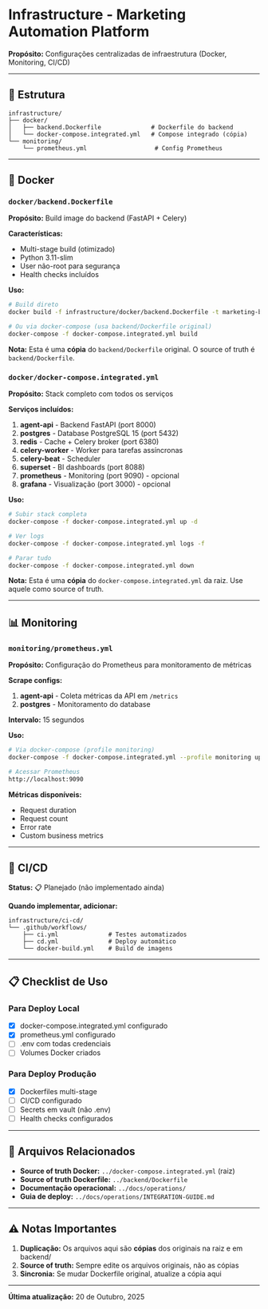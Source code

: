 # Infrastructure - Marketing Automation Platform

**Propósito:** Configurações centralizadas de infraestrutura (Docker, Monitoring, CI/CD)

---

## 📁 Estrutura

```
infrastructure/
├── docker/
│   ├── backend.Dockerfile              # Dockerfile do backend
│   └── docker-compose.integrated.yml   # Compose integrado (cópia)
└── monitoring/
    └── prometheus.yml                   # Config Prometheus
```

---

## 🐳 Docker

### `docker/backend.Dockerfile`

**Propósito:** Build image do backend (FastAPI + Celery)

**Características:**
- Multi-stage build (otimizado)
- Python 3.11-slim
- User não-root para segurança
- Health checks incluídos

**Uso:**
```bash
# Build direto
docker build -f infrastructure/docker/backend.Dockerfile -t marketing-backend ./backend

# Ou via docker-compose (usa backend/Dockerfile original)
docker-compose -f docker-compose.integrated.yml build
```

**Nota:** Esta é uma **cópia** do `backend/Dockerfile` original. O source of truth é `backend/Dockerfile`.

### `docker/docker-compose.integrated.yml`

**Propósito:** Stack completo com todos os serviços

**Serviços incluídos:**
1. **agent-api** - Backend FastAPI (port 8000)
2. **postgres** - Database PostgreSQL 15 (port 5432)
3. **redis** - Cache + Celery broker (port 6380)
4. **celery-worker** - Worker para tarefas assíncronas
5. **celery-beat** - Scheduler
6. **superset** - BI dashboards (port 8088)
7. **prometheus** - Monitoring (port 9090) - opcional
8. **grafana** - Visualização (port 3000) - opcional

**Uso:**
```bash
# Subir stack completa
docker-compose -f docker-compose.integrated.yml up -d

# Ver logs
docker-compose -f docker-compose.integrated.yml logs -f

# Parar tudo
docker-compose -f docker-compose.integrated.yml down
```

**Nota:** Esta é uma **cópia** do `docker-compose.integrated.yml` da raiz. Use aquele como source of truth.

---

## 📊 Monitoring

### `monitoring/prometheus.yml`

**Propósito:** Configuração do Prometheus para monitoramento de métricas

**Scrape configs:**
1. **agent-api** - Coleta métricas da API em `/metrics`
2. **postgres** - Monitoramento do database

**Intervalo:** 15 segundos

**Uso:**
```bash
# Via docker-compose (profile monitoring)
docker-compose -f docker-compose.integrated.yml --profile monitoring up -d

# Acessar Prometheus
http://localhost:9090
```

**Métricas disponíveis:**
- Request duration
- Request count
- Error rate
- Custom business metrics

---

## 🚀 CI/CD

**Status:** 📋 Planejado (não implementado ainda)

**Quando implementar, adicionar:**
```
infrastructure/ci-cd/
└── .github/workflows/
    ├── ci.yml              # Testes automatizados
    ├── cd.yml              # Deploy automático
    └── docker-build.yml    # Build de imagens
```

---

## 📋 Checklist de Uso

### Para Deploy Local
- [x] docker-compose.integrated.yml configurado
- [x] prometheus.yml configurado
- [ ] .env com todas credenciais
- [ ] Volumes Docker criados

### Para Deploy Produção
- [x] Dockerfiles multi-stage
- [ ] CI/CD configurado
- [ ] Secrets em vault (não .env)
- [ ] Health checks configurados

---

## 🔗 Arquivos Relacionados

- **Source of truth Docker:** `../docker-compose.integrated.yml` (raiz)
- **Source of truth Dockerfile:** `../backend/Dockerfile`
- **Documentação operacional:** `../docs/operations/`
- **Guia de deploy:** `../docs/operations/INTEGRATION-GUIDE.md`

---

## ⚠️ Notas Importantes

1. **Duplicação:** Os arquivos aqui são **cópias** dos originais na raiz e em backend/
2. **Source of truth:** Sempre edite os arquivos originais, não as cópias
3. **Sincronia:** Se mudar Dockerfile original, atualize a cópia aqui

---

**Última atualização:** 20 de Outubro, 2025

